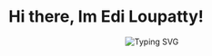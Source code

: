 # Hi there, Im Edi Loupatty!
<div align="center">
  <img src="https://readme-typing-svg.herokuapp.com/?lines=Full+Stack+Developer;Hardware+Enthusiast;Always+Learning+New+Things&font=Fira%20Code&center=true&width=440&height=50&duration=4000&pause=1000" alt="Typing SVG">
</div>
